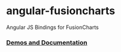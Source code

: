 angular-fusioncharts
====================

Angular JS Bindings for FusionCharts

### [Demos and Documentation](http://fusioncharts.github.io/angular-fusioncharts/)

